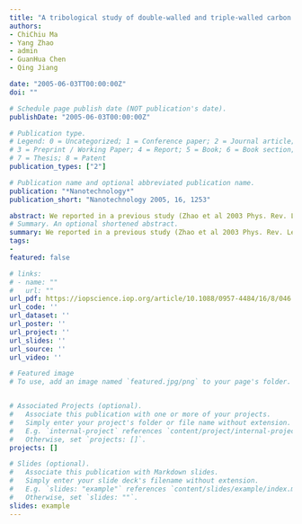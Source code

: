 ```yaml
---
title: "A tribological study of double-walled and triple-walled carbon nanotube oscillators"
authors:
- ChiChiu Ma
- Yang Zhao
- admin
- GuanHua Chen
- Qing Jiang

date: "2005-06-03TT00:00:00Z"
doi: ""

# Schedule page publish date (NOT publication's date).
publishDate: "2005-06-03T00:00:00Z"

# Publication type.
# Legend: 0 = Uncategorized; 1 = Conference paper; 2 = Journal article;
# 3 = Preprint / Working Paper; 4 = Report; 5 = Book; 6 = Book section;
# 7 = Thesis; 8 = Patent
publication_types: ["2"]

# Publication name and optional abbreviated publication name.
publication: "*Nanotechnology*"
publication_short: "Nanotechnology 2005, 16, 1253"

abstract: We reported in a previous study (Zhao et al 2003 Phys. Rev. Lett. 91 175504) that energy transfer from the orderly intertube translational oscillation to intratube vibrational modes for an isolated system of two coaxial carbon nanotubes at low temperatures takes place primarily via two distinct types of collective motion of the carbon nanotubes, i.e., off-axial rocking motion of the inner tube and radial wavy motion of the outer tube, and that these types of motion may or may not occur for such a system, depending upon the amount of the initial extrusion of the inner tube out of the outer tube. Our present study, using micro-canonical molecular dynamics (MD), indicates the existence of an energy threshold, largely independent of system sizes and configurations, for a double-walled nano-oscillator to deviate from the intertube translational oscillation and thus to encounter significant intertube friction. The frictional forces associated with several distinct dissipative mechanisms are all found to exhibit no proportional dependence upon the normal force between the two surfaces in relative sliding, contrary to the conventional understanding resulting from tribological studies of macroscopic systems. Furthermore, simulation has been performed at different initial temperatures, revealing a strong temperature dependence of friction in the early phase of oscillation. Finally, our studies of three-walled nano-oscillators show that an initial extrusion of the middle tube can cause inner-tube off-axial instabilities, leading to strong frictional effects.
# Summary. An optional shortened abstract.
summary: We reported in a previous study (Zhao et al 2003 Phys. Rev. Lett. 91 175504) that energy transfer from the orderly intertube translational oscillation to intratube vibrational modes for an isolated system of two coaxial carbon nanotubes at low temperatures takes place primarily via two distinct types of collective motion of the carbon nanotubes, i.e., off-axial rocking motion of the inner tube and radial wavy motion of the outer tube, and that these types of motion may or may not occur for such a system, depending upon the amount of the initial extrusion of the inner tube out of the outer tube. Our present study, using micro-canonical molecular dynamics (MD), indicates the existence of an energy threshold, largely independent of system sizes and configurations, for a double-walled nano-oscillator to deviate from the intertube translational oscillation and thus to encounter significant intertube friction. The frictional forces associated with several distinct dissipative mechanisms are all found to exhibit no proportional dependence upon the normal force between the two surfaces in relative sliding, contrary to the conventional understanding resulting from tribological studies of macroscopic systems. Furthermore, simulation has been performed at different initial temperatures, revealing a strong temperature dependence of friction in the early phase of oscillation. Finally, our studies of three-walled nano-oscillators show that an initial extrusion of the middle tube can cause inner-tube off-axial instabilities, leading to strong frictional effects.
tags:
-
featured: false

# links:
# - name: ""
#   url: ""
url_pdf: https://iopscience.iop.org/article/10.1088/0957-4484/16/8/046
url_code: ''
url_dataset: ''
url_poster: ''
url_project: ''
url_slides: ''
url_source: ''
url_video: ''

# Featured image
# To use, add an image named `featured.jpg/png` to your page's folder. 


# Associated Projects (optional).
#   Associate this publication with one or more of your projects.
#   Simply enter your project's folder or file name without extension.
#   E.g. `internal-project` references `content/project/internal-project/index.md`.
#   Otherwise, set `projects: []`.
projects: []

# Slides (optional).
#   Associate this publication with Markdown slides.
#   Simply enter your slide deck's filename without extension.
#   E.g. `slides: "example"` references `content/slides/example/index.md`.
#   Otherwise, set `slides: ""`.
slides: example
---
```



